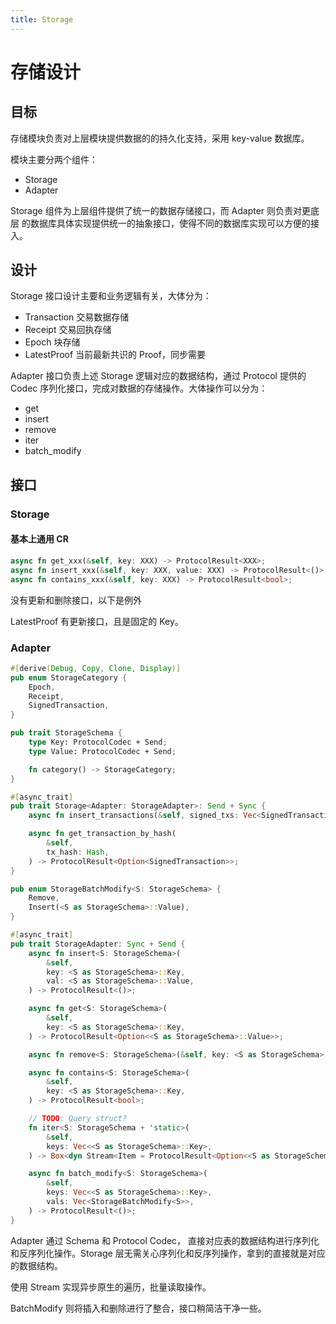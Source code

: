 ```yaml
---
title: Storage
---
```


# 存储设计

## 目标

存储模块负责对上层模块提供数据的的持久化支持，采用 key-value 数据库。

模块主要分两个组件：

- Storage
- Adapter

Storage 组件为上层组件提供了统一的数据存储接口，而 Adapter 则负责对更底层
的数据库具体实现提供统一的抽象接口，使得不同的数据库实现可以方便的接入。

## 设计

Storage 接口设计主要和业务逻辑有关，大体分为：

- Transaction 交易数据存储
- Receipt 交易回执存储
- Epoch 块存储
- LatestProof 当前最新共识的 Proof，同步需要

Adapter 接口负责上述 Storage 逻辑对应的数据结构，通过 Protocol 提供的
Codec 序列化接口，完成对数据的存储操作。大体操作可以分为：

- get
- insert
- remove
- iter
- batch_modify

## 接口

### Storage

#### 基本上通用 CR

```rust
async fn get_xxx(&self, key: XXX) -> ProtocolResult<XXX>;
async fn insert_xxx(&self, key: XXX, value: XXX) -> ProtocolResult<()>;
async fn contains_xxx(&self, key: XXX) -> ProtocolResult<bool>;
```

没有更新和删除接口，以下是例外

LatestProof 有更新接口，且是固定的 Key。

### Adapter

```rust
#[derive(Debug, Copy, Clone, Display)]
pub enum StorageCategory {
    Epoch,
    Receipt,
    SignedTransaction,
}

pub trait StorageSchema {
    type Key: ProtocolCodec + Send;
    type Value: ProtocolCodec + Send;

    fn category() -> StorageCategory;
}

#[async_trait]
pub trait Storage<Adapter: StorageAdapter>: Send + Sync {
    async fn insert_transactions(&self, signed_txs: Vec<SignedTransaction>) -> ProtocolResult<()>;

    async fn get_transaction_by_hash(
        &self,
        tx_hash: Hash,
    ) -> ProtocolResult<Option<SignedTransaction>>;
}

pub enum StorageBatchModify<S: StorageSchema> {
    Remove,
    Insert(<S as StorageSchema>::Value),
}

#[async_trait]
pub trait StorageAdapter: Sync + Send {
    async fn insert<S: StorageSchema>(
        &self,
        key: <S as StorageSchema>::Key,
        val: <S as StorageSchema>::Value,
    ) -> ProtocolResult<()>;

    async fn get<S: StorageSchema>(
        &self,
        key: <S as StorageSchema>::Key,
    ) -> ProtocolResult<Option<<S as StorageSchema>::Value>>;

    async fn remove<S: StorageSchema>(&self, key: <S as StorageSchema>::Key) -> ProtocolResult<()>;

    async fn contains<S: StorageSchema>(
        &self,
        key: <S as StorageSchema>::Key,
    ) -> ProtocolResult<bool>;

    // TODO: Query struct?
    fn iter<S: StorageSchema + 'static>(
        &self,
        keys: Vec<<S as StorageSchema>::Key>,
    ) -> Box<dyn Stream<Item = ProtocolResult<Option<<S as StorageSchema>::Value>>>>;

    async fn batch_modify<S: StorageSchema>(
        &self,
        keys: Vec<<S as StorageSchema>::Key>,
        vals: Vec<StorageBatchModify<S>>,
    ) -> ProtocolResult<()>;
}
```

Adapter 通过 Schema 和 Protocol Codec， 直接对应表的数据结构进行序列化和反序列化操作。Storage 层无需关心序列化和反序列操作，拿到的直接就是对应的数据结构。

使用 Stream 实现异步原生的遍历，批量读取操作。

BatchModify 则将插入和删除进行了整合，接口稍简洁干净一些。
